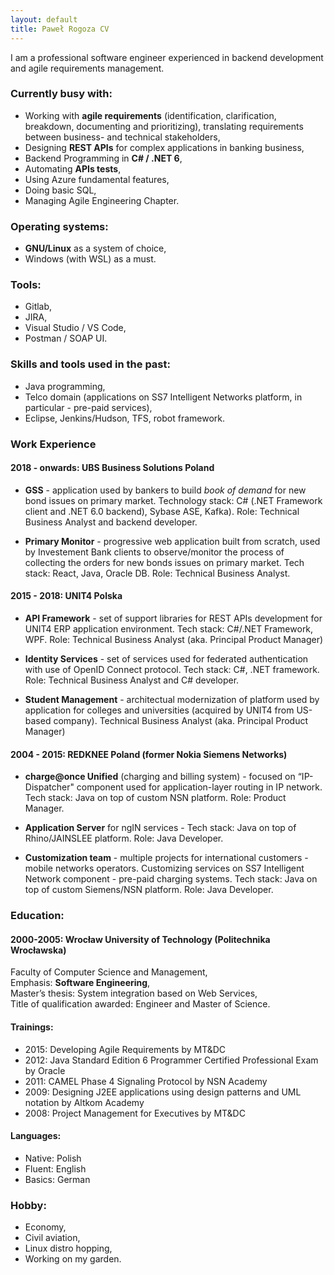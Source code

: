 ```yaml
---
layout: default
title: Paweł Rogoza CV
---
```


I am a professional software engineer experienced in backend development and agile requirements management.

### Currently busy with:

- Working with **agile requirements** (identification, clarification, breakdown, documenting and prioritizing), translating requirements between business- and technical stakeholders,
- Designing **REST APIs** for complex applications in banking business,
- Backend Programming in **C# / .NET 6**,
- Automating **APIs tests**,
- Using Azure fundamental features,
- Doing basic SQL,
- Managing Agile Engineering Chapter.

### Operating systems:

- **GNU/Linux** as a system of choice,
- Windows (with WSL) as a must.

### Tools:

 - Gitlab,
 - JIRA,
 - Visual Studio / VS Code,
 - Postman / SOAP UI.

### Skills and tools used in the past:

 - Java programming,
 - Telco domain (applications on SS7 Intelligent Networks platform, in particular - pre-paid services),
 - Eclipse, Jenkins/Hudson, TFS, robot framework.

### Work Experience

#### 2018 - onwards:  UBS Business Solutions Poland 

- **GSS** - application used by bankers to build _book of demand_ for new bond issues on primary market. Technology stack: C# (.NET Framework client and .NET 6.0 backend), Sybase ASE, Kafka). Role: Technical Business Analyst and backend developer.

- **Primary Monitor** - progressive web application built from scratch, used by Investement Bank clients to observe/monitor the process of collecting the orders for new bonds issues on primary market. Tech stack: React, Java, Oracle DB. Role: Technical Business Analyst.  

#### 2015 - 2018:  UNIT4 Polska

- **API Framework** - set of support libraries for REST APIs development for UNIT4 ERP application environment. Tech stack: C#/.NET Framework, WPF. Role: Technical Business Analyst (aka. Principal Product Manager) 

- **Identity Services** - set of services used for federated authentication with use of OpenID Connect protocol. Tech stack: C#, .NET framework. Role: Technical Business Analyst and C# developer.

- **Student Management** - architectual modernization of platform used by application for colleges and universities (acquired by UNIT4 from US-based company). Technical Business Analyst (aka. Principal Product Manager)

#### 2004 - 2015:  REDKNEE Poland (former Nokia Siemens Networks) 

- **charge@once Unified** (charging and billing system) - focused on “IP-Dispatcher" component used for application-layer routing in IP network. Tech stack: Java on top of custom NSN platform. Role: Product Manager.

- **Application Server** for ngIN services - Tech stack: Java on top of Rhino/JAINSLEE platform. Role: Java Developer.

- **Customization team** - multiple projects for international customers - mobile networks operators. Customizing services on SS7 Intelligent Network component - pre-paid charging systems. Tech stack: Java on top of custom Siemens/NSN platform. Role: Java Developer. 

### Education:

#### 2000-2005: Wrocław University of Technology (Politechnika Wrocławska)

Faculty of Computer Science and Management,<br/>
Emphasis: **Software Engineering**,<br/>
Master’s thesis: System integration based on Web Services,<br/>
Title of qualification awarded: Engineer and Master of Science.<br/>

#### Trainings:

- 2015: Developing Agile Requirements by MT&DC
- 2012: Java Standard Edition 6 Programmer Certified Professional Exam by Oracle
- 2011: CAMEL Phase 4 Signaling Protocol by NSN Academy
- 2009: Designing J2EE applications using design patterns and UML notation by Altkom Academy
- 2008: Project Management for Executives by MT&DC

#### Languages:

- Native: Polish
- Fluent: English
- Basics: German

### Hobby:

 - Economy,
 - Civil aviation,
 - Linux distro hopping,
 - Working on my garden.
